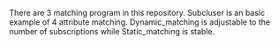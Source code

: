 There are 3 matching program in this repository.
Subcluser is an basic example of 4 attribute matching.
Dynamic_matching is adjustable to the number of subscriptions while Static_matching is stable.
